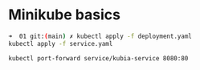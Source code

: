 # Minikube basics

```bash
➜  01 git:(main) ✗ kubectl apply -f deployment.yaml 
kubectl apply -f service.yaml
```

```bash
kubectl port-forward service/kubia-service 8080:80
```
